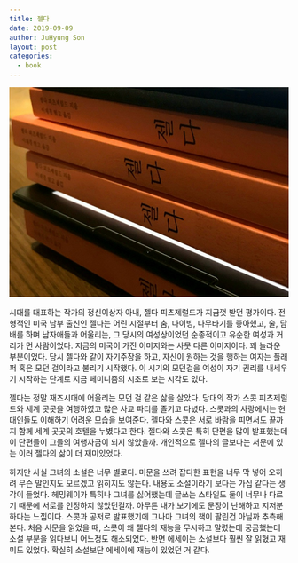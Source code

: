 ```yaml
---
title: 젤다
date: 2019-09-09
author: JuHyung Son
layout: post
categories:
  - book
---
```

<div aligh="center"> <img src="/image/zelda/zelda.jpeg" /> </div>

시대를 대표하는 작가의 정신이상자 아내, 젤다 피츠제럴드가 지금껏 받던 평가이다. 전형적인 미국 남부 출신인 젤다는 어린 시절부터 춤, 다이빙, 나무타기를 좋아했고, 술, 담배를 하며 남자애들과 어울리는, 그 당시의 여성상이었던 순종적이고 유순한 여성과 거리가 먼 사람이었다. 지금의 미국이 가진 이미지와는 사뭇 다른 이미지이다. 꽤 놀라운 부분이었다. 당시 젤다와 같이 자기주장을 하고, 자신이 원하는 것을 행하는 여자는 플래퍼 혹은 모던 걸이라고 불리기 시작했다. 이 시기의 모던걸을 여성이 자기 권리를 내세우기 시작하는 단계로 지금 페미니즘의 시초로 보는 시각도 있다.

젤다는 정말 재즈시대에 어울리는 모던 걸 같은 삶을 살았다. 당대의 작가 스콧 피츠제럴드와 세계 곳곳을 여행하였고 많은 사교 파티를 즐기고 다녔다. 스콧과의 사랑에서는 현대인들도 이해하기 어려운 모습을 보여준다. 젤다와 스콧은 서로 바람을 피면서도 끝까지 함께 세계 곳곳의 호텔을 누볐다고 한다. 젤다와 스콧은 특히 단편을 많이 발표했는데 이 단편들이 그들의 여행자금이 되지 않았을까. 개인적으로 젤다의 글보다는 서문에 있는 이러 젤다의 삶이 더 재미있었다.

하지만 사실 그녀의 소설은 너무 별로다. 미문을 쓰려 잡다한 표현을 너무 막 넣어 오히려 무슨 말인지도 모르겠고 읽히지도 않는다. 내용도 소설이라기 보다는 가십 같다는 생각이 들었다. 헤밍웨이가 특히나 그녀를 싫어했는데 글쓰는 스타일도 둘이 너무나 다르기 때문에 서로를 인정하지 않았던걸까. 아무튼 내가 보기에도 문장이 난해하고 지저분하다는 느낌이다. 스콧과 공저로 발표했기에 그나마 그녀의 책이 팔린건 아닐까 추측해본다. 처음 서문을 읽었을 때, 스콧이 왜 젤다의 재능을 무시하고 말렸는데 궁금했는데 소설 부분을 읽다보니 어느정도 해소되었다. 반면 에세이는 소설보다 훨씬 잘 읽혔고 재미도 있었다. 확실히 소설보단 에세이에 재능이 있었던 거 같다. 